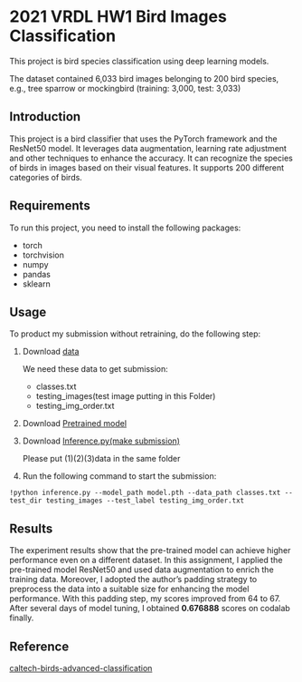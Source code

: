# 2021 VRDL HW1 Bird Images Classification

This project is bird species classification using deep learning models. 

The dataset contained 6,033 bird images belonging to 200 bird species, e.g., tree sparrow or mockingbird (training: 3,000, test: 3,033)

## Introduction
This project is a bird classifier that uses the PyTorch framework and the ResNet50 model. It leverages data augmentation, learning rate adjustment and other techniques to enhance the accuracy. It can recognize the species of birds in images based on their visual features. It supports 200 different categories of birds. 

## Requirements
To run this project, you need to install the following packages:

- torch
- torchvision
- numpy
- pandas
- sklearn

## Usage
To product my submission without retraining, do the following step:

1. Download [data](https://competitions.codalab.org/my/datasets/download/83f7141a-641e-4e32-8d0c-42b482457836)
  
   We need these data to get submission:
  
    - classes.txt
    - testing_images(test image putting in this Folder)
    - testing_img_order.txt  
    
2. Download [Pretrained model](https://drive.google.com/uc?export=download&id=1yKz2pEB2N6u9DKrmtio9-RaDM3h29u6s)
3. Download [Inference.py(make submission)](https://drive.google.com/uc?export=download&id=1MxxValX4DfHhJn0c8A4CPdWX6Vo7S87R)

   Please put (1)(2)(3)data in the same folder

4. Run the following command to start the submission:
```
!python inference.py --model_path model.pth --data_path classes.txt --test_dir testing_images --test_label testing_img_order.txt
```
## Results
The experiment results show that the pre-trained model can achieve higher performance even on a different dataset. In this assignment, I applied the pre-trained model ResNet50 and used data augmentation to enrich the training data. Moreover, I adopted the author’s padding strategy to preprocess the data into a suitable size for enhancing the model performance. With this padding step, my scores improved from 64 to 67. After several days of model tuning, I obtained **0.676888** scores on codalab finally.

## Reference
[caltech-birds-advanced-classification](https://github.com/slipnitskaya/caltech-birds-advanced-classification)

